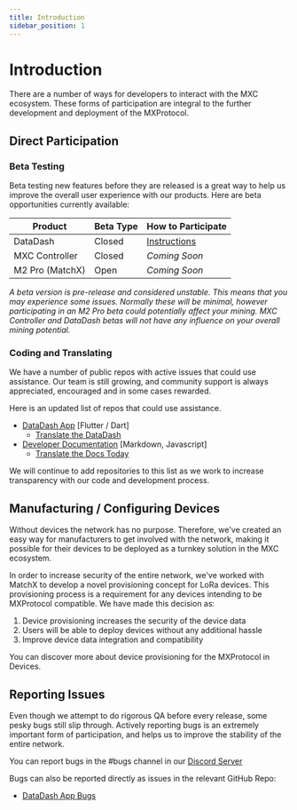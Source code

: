 ```yaml
---
title: Introduction
sidebar_position: 1
---
```


# Introduction

There are a number of ways for developers to interact with the MXC ecosystem. These forms of participation are integral to the further development and deployment of the MXProtocol.

## Direct Participation

### Beta Testing
Beta testing new features before they are released is a great way to help us improve the overall user experience with our products. Here are beta opportunities currently available:

| Product | Beta Type | How to Participate |
| ------- | --------- | ------------------ |
| DataDash | Closed | [Instructions](tutorials/datadash/beta.md) |
| MXC Controller | Closed | *Coming Soon* |
| M2 Pro (MatchX) | Open | *Coming Soon* |

*A beta version is pre-release and considered unstable. This means that you may experience some issues. Normally these will be minimal, however participating in an M2 Pro beta could potentially affect your mining. MXC Controller and DataDash betas will not have any influence on your overall mining potential.*


### Coding and Translating
We have a number of public repos with active issues that could use assistance. Our team is still growing, and community support is always appreciated, encouraged and in some cases rewarded.

Here is an updated list of repos that could use assistance. 
* [DataDash App](https://github.com/mxc-foundation/supernode-app) [Flutter / Dart]
  * [Translate the DataDash](https://crowdin.com/project/mxc-mobile-app)
* [Developer Documentation](https://github.com/mxc-foundation/developer-documentation) [Markdown, Javascript]
  * [Translate the Docs Today](https://crowdin.com/project/mxc-documentation)

We will continue to add repositories to this list as we work to increase transparency with our code and development process. 

## Manufacturing / Configuring Devices
Without devices the network has no purpose. Therefore, we've created an easy way for manufacturers to get involved with the network, making it possible for their devices to be deployed as a turnkey solution in the MXC ecosystem. 

In order to increase security of the entire network, we've worked with MatchX to develop a novel provisioning concept for LoRa devices. This provisioning process is a requirement for any devices intending to be MXProtocol compatible. We have made this decision as:
1. Device provisioning increases the security of the device data
1. Users will be able to deploy devices without any additional hassle
1. Improve device data integration and compatibility

You can discover more about device provisioning for the MXProtocol in Devices.

## Reporting Issues
Even though we attempt to do rigorous QA before every release, some pesky bugs still slip through. Actively reporting bugs is an extremely important form of participation, and helps us to improve the stability of the entire network. 

You can report bugs in the #bugs channel in our [Discord Server](https://mxc.news/discord)

Bugs can also be reported directly as issues in the relevant GitHub Repo:
* [DataDash App Bugs](https://github.com/mxc-foundation/supernode-app/issues)
